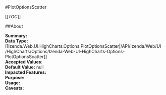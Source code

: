 #PlotOptionsScatter

[[_TOC_]]

##About

**Summary:**   
**Data Type:** [[Izenda.Web.UI.HighCharts.Options.PlotOptionsScatter|/API/Izenda/Web/UI/HighCharts/Options/Izenda-Web-UI-HighCharts-Options-PlotOptionsScatter]]  
**Accepted Values:**   
**Default Value:** null  
**Impacted Features:**   
**Purpose:**   
**Usage:**   
**Caveats:**   

